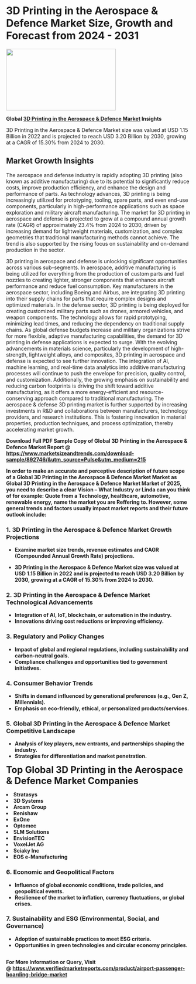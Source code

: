<H1>3D Printing in the Aerospace & Defence Market Size, Growth and Forecast from 2024 - 2031</H1><img class="aligncenter size-medium wp-image-584254" src="https://thirdeyenews.in/wp-content/uploads/2024/09/Global-Market-Research-300x168.jpeg" alt="" width="300" height="168" /><p><strong>Global&nbsp;<a href="https://www.marketsizeandtrends.com/download-sample/892746/&amp;utm_source=Pulse&amp;utm_medium=215">3D Printing in the Aerospace & Defence Market</a> Insights</strong></p><p>3D Printing in the Aerospace & Defence Market size was valued at USD 1.15 Billion in 2022 and is projected to reach USD 3.20 Billion by 2030, growing at a CAGR of 15.30% from 2024 to 2030.</p><p><h2>Market Growth Insights</h2> <p>The aerospace and defense industry is rapidly adopting 3D printing (also known as additive manufacturing) due to its potential to significantly reduce costs, improve production efficiency, and enhance the design and performance of parts. As technology advances, 3D printing is being increasingly utilized for prototyping, tooling, spare parts, and even end-use components, particularly in high-performance applications such as space exploration and military aircraft manufacturing. The market for 3D printing in aerospace and defense is projected to grow at a compound annual growth rate (CAGR) of approximately 23.4% from 2024 to 2030, driven by increasing demand for lightweight materials, customization, and complex geometries that traditional manufacturing methods cannot achieve. The trend is also supported by the rising focus on sustainability and on-demand production in the sector.</p> <p><strong></strong></p> <p>3D printing in aerospace and defense is unlocking significant opportunities across various sub-segments. In aerospace, additive manufacturing is being utilized for everything from the production of custom parts and fuel nozzles to creating lighter, stronger components that enhance aircraft performance and reduce fuel consumption. Key manufacturers in the aerospace sector, including Boeing and Airbus, are integrating 3D printing into their supply chains for parts that require complex designs and optimized materials. In the defense sector, 3D printing is being deployed for creating customized military parts such as drones, armored vehicles, and weapon components. The technology allows for rapid prototyping, minimizing lead times, and reducing the dependency on traditional supply chains. As global defense budgets increase and military organizations strive for more flexible, adaptive manufacturing capabilities, the demand for 3D printing in defense applications is expected to surge. With the evolving advancements in materials science, particularly the development of high-strength, lightweight alloys, and composites, 3D printing in aerospace and defense is expected to see further innovation. The integration of AI, machine learning, and real-time data analytics into additive manufacturing processes will continue to push the envelope for precision, quality control, and customization. Additionally, the growing emphasis on sustainability and reducing carbon footprints is driving the shift toward additive manufacturing, as it offers a more energy-efficient and resource-conserving approach compared to traditional manufacturing. The aerospace & defense 3D printing market is further supported by increasing investments in R&D and collaborations between manufacturers, technology providers, and research institutions. This is fostering innovation in material properties, production techniques, and process optimization, thereby accelerating market growth.</p> <p><strong></p><p><span class=""><strong>Download Full PDF Sample Copy of Global 3D Printing in the Aerospace & Defence Market Report</strong> @ <a href="https://www.marketsizeandtrends.com/download-sample/892746/&amp;utm_source=Pulse&amp;utm_medium=215" target="_blank">https://www.marketsizeandtrends.com/download-sample/892746/&amp;utm_source=Pulse&amp;utm_medium=215</a></span></p><p>In order to make an accurate and perceptive description of future scope of a Global&nbsp;3D Printing in the Aerospace & Defence Market Market as Global&nbsp;3D Printing in the Aerospace & Defence Market Market of 2025, you need to describe a clear Vision &ndash; What Industry or Linda can you think of for example: Quote from a Technology, healthcare, automotive, renewable energy, name the market you are Reffering to. However, some general trends and factors usually impact market reports and their future outlook include:</p><h3>1.&nbsp;<strong>3D Printing in the Aerospace & Defence Market Growth Projections</strong></h3><ul><li>Examine market size trends, revenue estimates and CAGR (Compounded Annual Growth Rate) projections.</li><li><p>3D Printing in the Aerospace & Defence Market size was valued at USD 1.15 Billion in 2022 and is projected to reach USD 3.20 Billion by 2030, growing at a CAGR of 15.30% from 2024 to 2030.</p></li></ul><h3>2.&nbsp;<strong>3D Printing in the Aerospace & Defence Market Technological Advancements</strong></h3><ul><li>Integration of AI, IoT, blockchain, or automation in the industry.</li><li>Innovations driving cost reductions or improving efficiency.</li></ul><h3>3.&nbsp;<strong>Regulatory and Policy Changes</strong></h3><ul><li>Impact of global and regional regulations, including sustainability and carbon-neutral goals.</li><li>Compliance challenges and opportunities tied to government initiatives.</li></ul><h3>4.&nbsp;<strong>Consumer Behavior Trends</strong></h3><ul><li>Shifts in demand influenced by generational preferences (e.g., Gen Z, Millennials).</li><li>Emphasis on eco-friendly, ethical, or personalized products/services.</li></ul><h3>5.&nbsp;<strong>Global 3D Printing in the Aerospace & Defence Market Competitive Landscape</strong></h3><ul><li>Analysis of key players, new entrants, and partnerships shaping the industry.</li><li>Strategies for differentiation and market penetration.</li></ul><p data-pm-slice="1 1 []"><span style="color: inherit; font-family: inherit; font-size: 25px;">Top Global 3D Printing in the Aerospace & Defence Market Companies</span></p><div class="" data-test-id=""><p><li>Stratasys</li><li> 3D Systems</li><li> Arcam Group</li><li> Renishaw</li><li> ExOne</li><li> Optomec</li><li> SLM Solutions</li><li> EnvisionTEC</li><li> VoxelJet AG</li><li> Sciaky Inc</li><li> EOS e-Manufacturing</li></p></div><h3>6.&nbsp;<strong>Economic and Geopolitical Factors</strong></h3><ul><li>Influence of global economic conditions, trade policies, and geopolitical events.</li><li>Resilience of the market to inflation, currency fluctuations, or global crises.</li></ul><h3>7.&nbsp;<strong>Sustainability and ESG (Environmental, Social, and Governance)</strong></h3><ul><li>Adoption of sustainable practices to meet ESG criteria.</li><li>Opportunities in green technologies and circular economy principles.</li></ul><h2><strong style="font-size: 14px;">For More Information or Query, Visit @&nbsp;</strong><a style="background-color: #ffffff; font-size: 14px;" href="https://www.marketsizeandtrends.com/report/3d-printing-in-the-aerospace-defence-market/" target="_blank">https://www.verifiedmarketreports.com/product/airport-passenger-boarding-bridge-market</a></h2>
